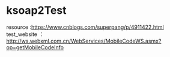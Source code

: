 # ksoap2Test

resource :https://www.cnblogs.com/superpang/p/4911422.html<br/>
test_website ：http://ws.webxml.com.cn/WebServices/MobileCodeWS.asmx?op=getMobileCodeInfo

